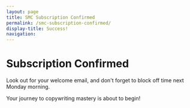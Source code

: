 ```yaml
---
layout: page
title: SMC Subscription Confirmed
permalink: /smc-subscription-confirmed/
display-title: Success!
navigation: 
---
```


# Subscription Confirmed

Look out for your welcome email, and don't forget to block off time next Monday morning. 

Your journey to copywriting mastery is about to begin!